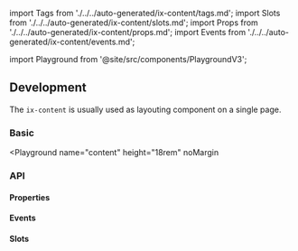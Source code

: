 import Tags from './../../auto-generated/ix-content/tags.md';
import Slots from './../../auto-generated/ix-content/slots.md';
import Props from './../../auto-generated/ix-content/props.md';
import Events from './../../auto-generated/ix-content/events.md';

import Playground from '@site/src/components/PlaygroundV3';

## Development

The `ix-content` is usually used as layouting component on a single page.

### Basic

<Playground
name="content"
height="18rem"
noMargin
>
</Playground>

### API

#### Properties

<Props />

#### Events

<Events />

#### Slots

<Slots />

